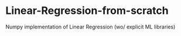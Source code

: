 # Linear-Regression-from-scratch
Numpy implementation of Linear Regression (wo/ explicit ML libraries)
